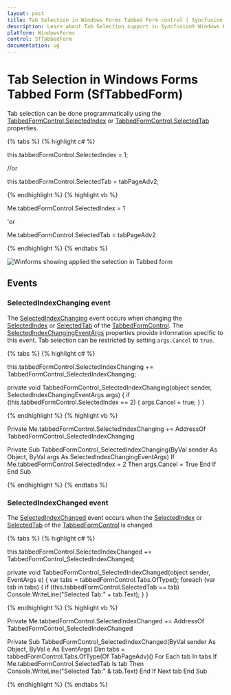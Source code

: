 ```yaml
---
layout: post
title: Tab Selection in Windows Forms Tabbed Form control | Syncfusion
description: Learn about Tab Selection support in Syncfusion® Windows Forms Tabbed Form (SfTabbedForm) control and more details.
platform: WindowsForms
control: SfTabbedForm
documentation: ug
---
```


# Tab Selection in Windows Forms Tabbed Form (SfTabbedForm)

Tab selection can be done programmatically using the [TabbedFormControl.SelectedIndex](https://help.syncfusion.com/cr/windowsforms/Syncfusion.Windows.Forms.Tools.SfTabbedFormControl.html#Syncfusion_Windows_Forms_Tools_SfTabbedFormControl_SelectedIndex) or [TabbedFormControl.SelectedTab](https://help.syncfusion.com/cr/windowsforms/Syncfusion.Windows.Forms.Tools.SfTabbedFormControl.html#Syncfusion_Windows_Forms_Tools_SfTabbedFormControl_SelectedTab) properties.

{% tabs %}
{% highlight c# %}

this.tabbedFormControl.SelectedIndex = 1;

//or

this.tabbedFormControl.SelectedTab = tabPageAdv2;

{% endhighlight %}
{% highlight vb %}

Me.tabbedFormControl.SelectedIndex = 1

'or

Me.tabbedFormControl.SelectedTab = tabPageAdv2

{% endhighlight %}
{% endtabs %}

![Winforms showing applied the selection in  Tabbed form](Tab-Selection-images/Tab-Selection-images_img1.png)

## Events

### SelectedIndexChanging event 

The [SelectedIndexChanging](https://help.syncfusion.com/cr/windowsforms/Syncfusion.Windows.Forms.Tools.SfTabbedFormControl.html) event occurs when changing the [SelectedIndex](https://help.syncfusion.com/cr/windowsforms/Syncfusion.Windows.Forms.Tools.SfTabbedFormControl.html#Syncfusion_Windows_Forms_Tools_SfTabbedFormControl_SelectedIndex) or [SelectedTab](https://help.syncfusion.com/cr/windowsforms/Syncfusion.Windows.Forms.Tools.SfTabbedFormControl.html#Syncfusion_Windows_Forms_Tools_SfTabbedFormControl_SelectedTab) of the [TabbedFormControl](https://help.syncfusion.com/cr/windowsforms/Syncfusion.Windows.Forms.Tools.SfTabbedForm.html#Syncfusion_Windows_Forms_Tools_SfTabbedForm_TabbedFormControl). The [SelectedIndexChangingEventArgs](https://help.syncfusion.com/cr/windowsforms/Syncfusion.Windows.Forms.Tools.SelectedIndexChangingEventArgs.html) properties provide information specific to this event. Tab selection can be restricted by setting `args.Cancel` to `true`.

{% tabs %}
{% highlight c# %}

this.tabbedFormControl.SelectedIndexChanging += TabbedFormControl_SelectedIndexChanging;

private void TabbedFormControl_SelectedIndexChanging(object sender, SelectedIndexChangingEventArgs args)
{
    if (this.tabbedFormControl.SelectedIndex == 2)
    {
        args.Cancel = true;
    }
}

{% endhighlight %}
{% highlight vb %}

Private Me.tabbedFormControl.SelectedIndexChanging += AddressOf TabbedFormControl_SelectedIndexChanging

Private Sub TabbedFormControl_SelectedIndexChanging(ByVal sender As Object, ByVal args As SelectedIndexChangingEventArgs)
	If Me.tabbedFormControl.SelectedIndex = 2 Then
		args.Cancel = True
	End If
End Sub

{% endhighlight %}
{% endtabs %}

### SelectedIndexChanged event 

The [SelectedIndexChanged](https://help.syncfusion.com/cr/windowsforms/Syncfusion.Windows.Forms.Tools.SfTabbedFormControl.html) event occurs when the [SelectedIndex](https://help.syncfusion.com/cr/windowsforms/Syncfusion.Windows.Forms.Tools.SfTabbedFormControl.html#Syncfusion_Windows_Forms_Tools_SfTabbedFormControl_SelectedIndex) or [SelectedTab](https://help.syncfusion.com/cr/windowsforms/Syncfusion.Windows.Forms.Tools.SfTabbedFormControl.html#Syncfusion_Windows_Forms_Tools_SfTabbedFormControl_SelectedTab) of the [TabbedFormControl](https://help.syncfusion.com/cr/windowsforms/Syncfusion.Windows.Forms.Tools.SfTabbedForm.html#Syncfusion_Windows_Forms_Tools_SfTabbedForm_TabbedFormControl) is changed. 

{% tabs %}
{% highlight c# %}

this.tabbedFormControl.SelectedIndexChanged += TabbedFormControl_SelectedIndexChanged;

private void TabbedFormControl_SelectedIndexChanged(object sender, EventArgs e)
{
    var tabs = tabbedFormControl.Tabs.OfType<TabPageAdv>();
    foreach (var tab in tabs)
    {
        if (this.tabbedFormControl.SelectedTab == tab)
            Console.WriteLine("Selected Tab:" + tab.Text);
    }
}

{% endhighlight %}
{% highlight vb %}

Private Me.tabbedFormControl.SelectedIndexChanged += AddressOf TabbedFormControl_SelectedIndexChanged

Private Sub TabbedFormControl_SelectedIndexChanged(ByVal sender As Object, ByVal e As EventArgs)
	Dim tabs = tabbedFormControl.Tabs.OfType(Of TabPageAdv)()
	For Each tab In tabs
		If Me.tabbedFormControl.SelectedTab Is tab Then
			Console.WriteLine("Selected Tab:" & tab.Text)
		End If
	Next tab
End Sub

{% endhighlight %}
{% endtabs %}
